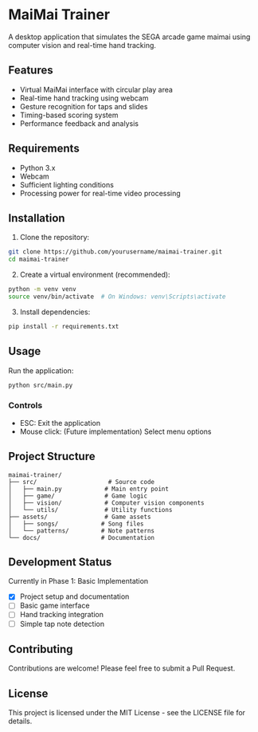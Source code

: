 # MaiMai Trainer

A desktop application that simulates the SEGA arcade game maimai using computer vision and real-time hand tracking.

## Features

- Virtual MaiMai interface with circular play area
- Real-time hand tracking using webcam
- Gesture recognition for taps and slides
- Timing-based scoring system
- Performance feedback and analysis

## Requirements

- Python 3.x
- Webcam
- Sufficient lighting conditions
- Processing power for real-time video processing

## Installation

1. Clone the repository:
```bash
git clone https://github.com/yourusername/maimai-trainer.git
cd maimai-trainer
```

2. Create a virtual environment (recommended):
```bash
python -m venv venv
source venv/bin/activate  # On Windows: venv\Scripts\activate
```

3. Install dependencies:
```bash
pip install -r requirements.txt
```

## Usage

Run the application:
```bash
python src/main.py
```

### Controls
- ESC: Exit the application
- Mouse click: (Future implementation) Select menu options

## Project Structure

```
maimai-trainer/
├── src/                    # Source code
│   ├── main.py            # Main entry point
│   ├── game/              # Game logic
│   ├── vision/            # Computer vision components
│   └── utils/             # Utility functions
├── assets/                # Game assets
│   ├── songs/            # Song files
│   └── patterns/         # Note patterns
└── docs/                 # Documentation
```

## Development Status

Currently in Phase 1: Basic Implementation
- [x] Project setup and documentation
- [ ] Basic game interface
- [ ] Hand tracking integration
- [ ] Simple tap note detection

## Contributing

Contributions are welcome! Please feel free to submit a Pull Request.

## License

This project is licensed under the MIT License - see the LICENSE file for details. 